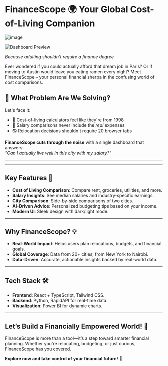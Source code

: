 # FinanceScope 🌍 Your Global Cost-of-Living Companion
 ![image](https://github.com/user-attachments/assets/51da2284-6398-404d-a758-d0a7f134b100)
 

![Dashboard Preview](https://finance-scope.vercel.app/)

*Because adulting shouldn't require a finance degree*

Ever wondered if you could actually afford that dream job in Paris? Or if moving to Austin would leave you eating ramen every night? Meet FinanceScope – your personal financial sherpa in the confusing world of cost comparisons.

## 🧠 What Problem Are We Solving?

Let's face it:  
- 🤯 Cost-of-living calculators feel like they're from 1998  
- 💸 Salary comparisons never include the *real* expenses  
- 🌎 Relocation decisions shouldn't require 20 browser tabs  

**FinanceScope cuts through the noise** with a single dashboard that answers:  
*"Can I actually live well in this city with my salary?"*

---
---

## Key Features 🚀  
- **Cost of Living Comparison**: Compare rent, groceries, utilities, and more.  
- **Salary Insights**: See median salaries and industry-specific earnings.  
- **City Comparison**: Side-by-side comparisons of two cities.  
- **AI-Driven Advice**: Personalized budgeting tips based on your income.  
- **Modern UI**: Sleek design with dark/light mode.  

---

## Why FinanceScope? 💡  
- **Real-World Impact**: Helps users plan relocations, budgets, and financial goals.  
- **Global Coverage**: Data from 20+ cities, from New York to Nairobi.  
- **Data-Driven**: Accurate, actionable insights backed by real-world data.  

---

## Tech Stack 🛠️  
- **Frontend**: React + TypeScript, Tailwind CSS.  
- **Backend**: Python, RapidAPI for real-time data.  
- **Visualization**: Power BI for dynamic charts.  

---

## Let’s Build a Financially Empowered World! 🌟  
FinanceScope is more than a tool—it’s a step toward smarter financial planning. Whether you're relocating, budgeting, or just curious, FinanceScope has you covered.  

**Explore now and take control of your financial future!** 🚀  
